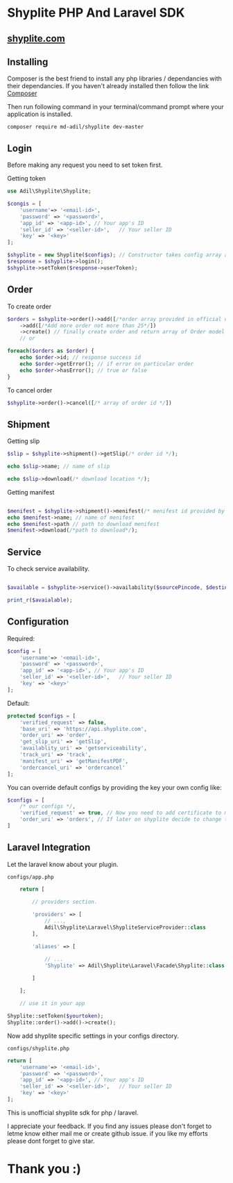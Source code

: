 # Shyplite PHP And Laravel SDK


## [shyplite.com](http://shyplite.com/)

## Installing
Composer is the best friend to install any php libraries / dependancies with their dependancies.
If you haven't already installed then follow the link
[Composer](https://getcomposer.org/)

Then run following command in your terminal/command prompt where your application is installed.

```composer
composer require md-adil/shyplite dev-master
```


## Login

Before making any request you need to set token first.

Getting token

```php
use Adil\Shyplite\Shyplite;

$congis = [
    'username'=> '<email-id>',
    'password' => '<password>',
    'app_id' => '<app-id>', // Your app's ID
    'seller_id' => '<seller-id>',   // Your seller ID
    'key' => '<key>'
];

$shyplite = new Shyplite($configs); // Constructor takes config array as argument
$response = $shyplite->login();
$shyplite->setToken($response->userToken);
```

## Order

To create order

```php
$orders = $shyplite->order()->add([/*order array provided in official doc*/])
    ->add([/*Add more order not more than 25*/])
    ->create() // finally create order and return array of Order model which hold the values you provided with response id and success status
    // or

foreach($orders as $order) {
    echo $order->id; // response success id
    echo $order->getError(); // if error on particular order
    echo $order->hasError(); // true or false
}

```

To cancel order

```php
$shyplite->order()->cancel([/* array of order id */])

```

## Shipment

Getting slip

```php
$slip = $shyplite->shipment()->getSlip(/* order id */);

echo $slip->name; // name of slip

echo $slip->download(/* download location */);

```

Getting manifest

```php

$menifest = $shyplite->shipment()->menifest(/* menifest id provided by getSlip function */);
echo $menifest->name; // name of menifest
echo $menifest->path // path to download menifest
$menifest->download(/*path to download*/);

```
## Service

To check service availability.

```php

$available = $shyplite->service()->availability($sourcePincode, $destinationPincode);

print_r($avaialable);

```

## Configuration

Required:
```php
$config = [
    'username'=> '<email-id>',
    'password' => '<password>',
    'app_id' => '<app-id>', // Your app's ID
    'seller_id' => '<seller-id>',   // Your seller ID
    'key' => '<key>'
];
```

Default:
```php
protected $configs = [
    'verified_request' => false,
    'base_uri' => 'https://api.shyplite.com',
    'order_uri' => 'order',
    'get_slip_uri' => 'getSlip',
    'availablity_uri' => 'getserviceability',
    'track_uri' => 'track',
    'manifest_uri' => 'getManifestPDF',
    'ordercancel_uri' => 'ordercancel'
];
```
You can override default configs by providing the key your own config like:
```php
$configs = [
    /* our configs */,
    'verified_request' => true, // Now you need to add certificate to make verified reques.
    'order_uri' => 'orders', // If later on shyplite decide to change their uri.
]
```

## Laravel Integration
Let the laravel know about your plugin.

`configs/app.php`
```php
    return [

        // providers section.
      
        'providers' => [
            // ...,
            Adil\Shyplite\Laravel\ShypliteServiceProvider::class
        ],

        'aliases' => [

            // ...
            'Shyplite' => Adil\Shyplite\Laravel\Facade\Shyplite::class

        ]
      
    ];

    // use it in your app

Shyplite::setToken($yourtoken);
Shyplite::order()->add()->create();
```
Now add shyplite specific settings in your configs directory.

`configs/shyplite.php`
```php
return [
    'username'=> '<email-id>',
    'password' => '<password>',
    'app_id' => '<app-id>', // Your app's ID
    'seller_id' => '<seller-id>',   // Your seller ID
    'key' => '<key>'
];

```

This is unofficial shyplite sdk for php / laravel.

I appreciate your feedback. If you find any issues please don't forget to letme know either mail me or create github issue.
if you like my efforts please dont forget to give star.

# Thank you :)

